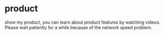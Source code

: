 # product

show my product, you can learn about product features by watching videos.
Please wait patiently for a while because of the network speed problem.
